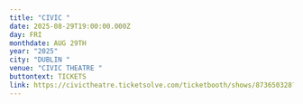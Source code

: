 ```yaml
---
title: "CIVIC "
date: 2025-08-29T19:00:00.000Z
day: FRI
monthdate: AUG 29TH
year: "2025"
city: "DUBLIN "
venue: "CIVIC THEATRE "
buttontext: TICKETS
link: https://civictheatre.ticketsolve.com/ticketbooth/shows/873650328?_ga=2.147510133.373116573.1730949775-1297464370.1705324621
---
```

